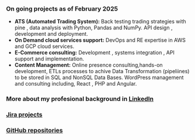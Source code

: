 ### On going projects as of February 2025
 - **ATS (Automated Trading System):** Back testing trading strategies with pine , data analysis with Python, Pandas and NumPy. API design , development and deployment.
 - **On Demand cloud services support:** DevOps and RE expertise in AWS and GCP cloud services.
 - **E-Commerce consulting:** Development , systems integration , API support and implementation. 
 - **Content Management:** Online presence consulting,hands-on development,  ETLs processes to achive Data Transformation (pipeliines) to be stored in SQL and NonSQL Data Bases.  WordPress management and consulting including, React , PHP and Angular.


### More about my profesional background in [LinkedIn](https://www.linkedin.com/in/ramon-joseph-castillo-sanchez-ba45a45/)

### [Jira projects](https://rcastillo-team.atlassian.net/jira/projects?page=1&sortKey=name&sortOrder=ASC)

### [GitHub repositories](https://github.com/rjcastillos)

